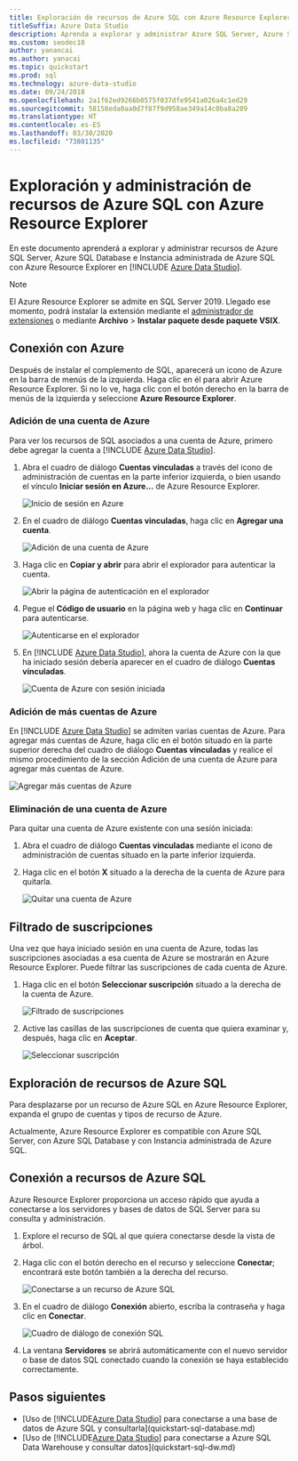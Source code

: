 ```yaml
---
title: Exploración de recursos de Azure SQL con Azure Resource Explorer
titleSuffix: Azure Data Studio
description: Aprenda a explorar y administrar Azure SQL Server, Azure SQL Database e Instancia administrada de Azure SQL con Azure Resource Explorer.
ms.custom: seodec18
author: yanancai
ms.author: yanacai
ms.topic: quickstart
ms.prod: sql
ms.technology: azure-data-studio
ms.date: 09/24/2018
ms.openlocfilehash: 2a1f62ed9266b0575f037dfe9541a026a4c1ed29
ms.sourcegitcommit: 58158eda0aa0d7f87f9d958ae349a14c0ba8a209
ms.translationtype: HT
ms.contentlocale: es-ES
ms.lasthandoff: 03/30/2020
ms.locfileid: "73801135"
---
```

# <a name="explore-and-manage-azure-sql-resources-with-azure-resource-explorer"></a>Exploración y administración de recursos de Azure SQL con Azure Resource Explorer

En este documento aprenderá a explorar y administrar recursos de Azure SQL Server, Azure SQL Database e Instancia administrada de Azure SQL con Azure Resource Explorer en [!INCLUDE [Azure Data Studio](../includes/name-sos-short.md)].

>[!NOTE]
>El Azure Resource Explorer se admite en SQL Server 2019. Llegado ese momento, podrá instalar la extensión mediante el [administrador de extensiones](extensions.md) o mediante **Archivo** > **Instalar paquete desde paquete VSIX**.

## <a name="connect-to-azure"></a>Conexión con Azure

Después de instalar el complemento de SQL, aparecerá un icono de Azure en la barra de menús de la izquierda. Haga clic en él para abrir Azure Resource Explorer. Si no lo ve, haga clic con el botón derecho en la barra de menús de la izquierda y seleccione **Azure Resource Explorer**.

### <a name="add-an-azure-account"></a>Adición de una cuenta de Azure

Para ver los recursos de SQL asociados a una cuenta de Azure, primero debe agregar la cuenta a [!INCLUDE [Azure Data Studio](../includes/name-sos-short.md)].

1. Abra el cuadro de diálogo **Cuentas vinculadas** a través del icono de administración de cuentas en la parte inferior izquierda, o bien usando el vínculo **Iniciar sesión en Azure...** de Azure Resource Explorer.

    ![Inicio de sesión en Azure](media/azure-resource-explorer/sign-in-to-azure.png)

2. En el cuadro de diálogo **Cuentas vinculadas**, haga clic en **Agregar una cuenta**.

    ![Adición de una cuenta de Azure](media/azure-resource-explorer/add-an-azure-account.png)

3. Haga clic en **Copiar y abrir** para abrir el explorador para autenticar la cuenta.

    ![Abrir la página de autenticación en el explorador](media/azure-resource-explorer/open-authentication-in-browser.png)

4. Pegue el **Código de usuario** en la página web y haga clic en **Continuar** para autenticarse.

    ![Autenticarse en el explorador](media/azure-resource-explorer/authenticate-in-browser.png)

5. En [!INCLUDE [Azure Data Studio](../includes/name-sos-short.md)], ahora la cuenta de Azure con la que ha iniciado sesión debería aparecer en el cuadro de diálogo **Cuentas vinculadas**.

    ![Cuenta de Azure con sesión iniciada](media/azure-resource-explorer/signed-in-azure-account.png)

### <a name="add-more-azure-accounts"></a>Adición de más cuentas de Azure

En [!INCLUDE [Azure Data Studio](../includes/name-sos-short.md)] se admiten varias cuentas de Azure. Para agregar más cuentas de Azure, haga clic en el botón situado en la parte superior derecha del cuadro de diálogo **Cuentas vinculadas** y realice el mismo procedimiento de la sección Adición de una cuenta de Azure para agregar más cuentas de Azure.

![Agregar más cuentas de Azure](media/azure-resource-explorer/add-more-azure-account.png)

### <a name="remove-an-azure-account"></a>Eliminación de una cuenta de Azure

Para quitar una cuenta de Azure existente con una sesión iniciada:

1. Abra el cuadro de diálogo **Cuentas vinculadas** mediante el icono de administración de cuentas situado en la parte inferior izquierda.
2. Haga clic en el botón **X** situado a la derecha de la cuenta de Azure para quitarla.

    ![Quitar una cuenta de Azure](media/azure-resource-explorer/remove-azure-account.png)

## <a name="filter-subscription"></a>Filtrado de suscripciones

Una vez que haya iniciado sesión en una cuenta de Azure, todas las suscripciones asociadas a esa cuenta de Azure se mostrarán en Azure Resource Explorer. Puede filtrar las suscripciones de cada cuenta de Azure.

1. Haga clic en el botón **Seleccionar suscripción** situado a la derecha de la cuenta de Azure.

   ![Filtrado de suscripciones](media/azure-resource-explorer/filter-subscription.png)

2. Active las casillas de las suscripciones de cuenta que quiera examinar y, después, haga clic en **Aceptar**.

   ![Seleccionar suscripción](media/azure-resource-explorer/select-subscription.png)

## <a name="explore-azure-sql-resources"></a>Exploración de recursos de Azure SQL

Para desplazarse por un recurso de Azure SQL en Azure Resource Explorer, expanda el grupo de cuentas y tipos de recurso de Azure.

Actualmente, Azure Resource Explorer es compatible con Azure SQL Server, con Azure SQL Database y con Instancia administrada de Azure SQL.

## <a name="connect-to-azure-sql-resources"></a>Conexión a recursos de Azure SQL

Azure Resource Explorer proporciona un acceso rápido que ayuda a conectarse a los servidores y bases de datos de SQL Server para su consulta y administración.

1. Explore el recurso de SQL al que quiera conectarse desde la vista de árbol.
2. Haga clic con el botón derecho en el recurso y seleccione **Conectar**; encontrará este botón también a la derecha del recurso.

   ![Conectarse a un recurso de Azure SQL](media/azure-resource-explorer/connect-to-azure-sql-resource.png)

3. En el cuadro de diálogo **Conexión** abierto, escriba la contraseña y haga clic en **Conectar**.

   ![Cuadro de diálogo de conexión SQL](media/azure-resource-explorer/sql-connection-dialog.png)
4. La ventana **Servidores** se abrirá automáticamente con el nuevo servidor o base de datos SQL conectado cuando la conexión se haya establecido correctamente.

## <a name="next-steps"></a>Pasos siguientes

- [Uso de [!INCLUDE[Azure Data Studio](../includes/name-sos-short.md)] para conectarse a una base de datos de Azure SQL y consultarla](quickstart-sql-database.md)
- [Uso de [!INCLUDE[Azure Data Studio](../includes/name-sos-short.md)] para conectarse a Azure SQL Data Warehouse y consultar datos](quickstart-sql-dw.md)